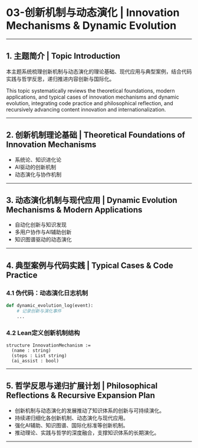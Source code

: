 # 03-创新机制与动态演化 | Innovation Mechanisms & Dynamic Evolution

---

## 1. 主题简介 | Topic Introduction

本主题系统梳理创新机制与动态演化的理论基础、现代应用与典型案例，结合代码实践与哲学反思，递归推进内容创新与国际化。

This topic systematically reviews the theoretical foundations, modern applications, and typical cases of innovation mechanisms and dynamic evolution, integrating code practice and philosophical reflection, and recursively advancing content innovation and internationalization.

---

## 2. 创新机制理论基础 | Theoretical Foundations of Innovation Mechanisms

- 系统论、知识进化论
- AI驱动的创新机制
- 动态演化与协作机制

---

## 3. 动态演化机制与现代应用 | Dynamic Evolution Mechanisms & Modern Applications

- 自动化创新与知识发现
- 多用户协作与AI辅助创新
- 知识图谱驱动的动态演化

---

## 4. 典型案例与代码实践 | Typical Cases & Code Practice

### 4.1 伪代码：动态演化日志机制

```python
def dynamic_evolution_log(event):
    # 记录创新与演化事件
    ...
```

### 4.2 Lean定义创新机制结构

```lean
structure InnovationMechanism :=
  (name : string)
  (steps : List string)
  (ai_assist : bool)
```

---

## 5. 哲学反思与递归扩展计划 | Philosophical Reflections & Recursive Expansion Plan

- 创新机制与动态演化的发展推动了知识体系的创新与可持续演化。
- 持续递归细化各创新机制、动态演化与现代应用。
- 强化AI辅助、知识图谱、国际化标准等创新机制。
- 推动理论、实践与哲学的深度融合，支撑知识体系的长期演化。

---
